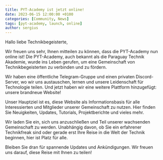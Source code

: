 ```yaml
---
title: PYT-Academy ist jetzt online!
date: 2023-06-15 12:00:00 +0100
categories: [Community, News]
tags: [pyt-academy, launch, online]
author: sergius
---
```


Hallo liebe Technikbegeisterte,

Wir freuen uns sehr, Ihnen mitteilen zu können, dass die PYT-Academy nun online ist! Die PYT-Academy, auch bekannt als die Paraguay Technik Akademie, wurde ins Leben gerufen, um eine Gemeinschaft von Technikbegeisterten zu verbinden und zu fördern.

Wir haben eine öffentliche Telegram-Gruppe und einen privaten Discord-Server, wo wir uns austauschen, lernen und unsere Leidenschaft für Technologie teilen. Und jetzt haben wir eine weitere Plattform hinzugefügt: unsere brandneue Website!

Unser Hauptziel ist es, diese Website als Informationsbasis für alle Interessierten und Mitglieder unserer Gemeinschaft zu nutzen. Hier finden Sie Neuigkeiten, Updates, Tutorials, Projektberichte und vieles mehr.

Wir laden Sie ein, sich uns anzuschließen und Teil unserer wachsenden Gemeinschaft zu werden. Unabhängig davon, ob Sie ein erfahrener Technikfreak sind oder gerade erst Ihre Reise in die Welt der Technik beginnen, hier ist Platz für alle.

Bleiben Sie dran für spannende Updates und Ankündigungen. Wir freuen uns darauf, diese Reise mit Ihnen zu teilen!
